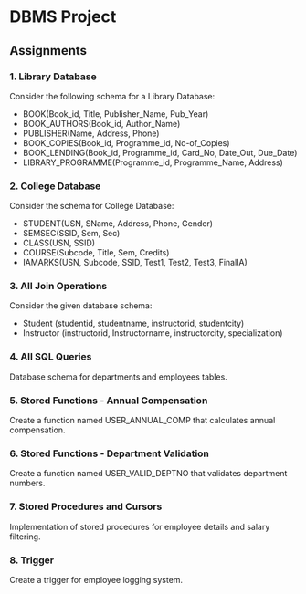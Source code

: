 # DBMS Project

## Assignments

### 1. Library Database
Consider the following schema for a Library Database:
- BOOK(Book_id, Title, Publisher_Name, Pub_Year)
- BOOK_AUTHORS(Book_id, Author_Name)
- PUBLISHER(Name, Address, Phone)
- BOOK_COPIES(Book_id, Programme_id, No-of_Copies)
- BOOK_LENDING(Book_id, Programme_id, Card_No, Date_Out, Due_Date)
- LIBRARY_PROGRAMME(Programme_id, Programme_Name, Address)

### 2. College Database
Consider the schema for College Database:
- STUDENT(USN, SName, Address, Phone, Gender)
- SEMSEC(SSID, Sem, Sec)
- CLASS(USN, SSID)
- COURSE(Subcode, Title, Sem, Credits)
- IAMARKS(USN, Subcode, SSID, Test1, Test2, Test3, FinalIA)

### 3. All Join Operations
Consider the given database schema:
- Student (studentid, studentname, instructorid, studentcity)
- Instructor (instructorid, Instructorname, instructorcity, specialization)

### 4. All SQL Queries
Database schema for departments and employees tables.

### 5. Stored Functions - Annual Compensation
Create a function named USER_ANNUAL_COMP that calculates annual compensation.

### 6. Stored Functions - Department Validation
Create a function named USER_VALID_DEPTNO that validates department numbers.

### 7. Stored Procedures and Cursors
Implementation of stored procedures for employee details and salary filtering.

### 8. Trigger
Create a trigger for employee logging system.

